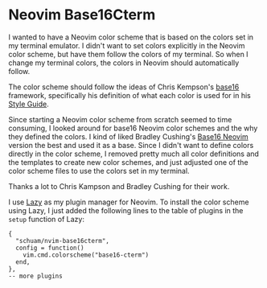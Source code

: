 # Neovim Base16Cterm

I wanted to have a Neovim color scheme that is based on the colors set in my
terminal emulator. I didn't want to set colors explicitly in the Neovim
color scheme, but have them follow the colors of my terminal. So when I change
my terminal colors, the colors in Neovim should automatically follow.

The color scheme should follow the ideas of Chris Kempson's
[base16](https://github.com/chriskempson/base16) framework, specifically his
definition of what each color is used for in his [Style
Guide](https://github.com/chriskempson/base16/blob/main/styling.md).

Since starting a Neovim color scheme from scratch seemed to time consuming, I
looked around for base16 Neovim color schemes and the why they defined the
colors. I kind of liked Bradley Cushing's [Base16
Neovim](https://github.com/bradcush/nvim-base16) version the best and used it
as a base. Since I didn't want to define colors directly in the color scheme, I
removed pretty much all color definitions and the templates to create new color
schemes, and just adjusted one of the color scheme files to use the colors set
in my terminal.

Thanks a lot to Chris Kampson and Bradley Cushing for their work.

I use [Lazy](https://github.com/folke/lazy.nvim) as my plugin manager for
Neovim. To install the color scheme using Lazy, I just added the following
lines to the table of plugins in the `setup` function of Lazy:

```
{
  "schuam/nvim-base16cterm",
  config = function()
    vim.cmd.colorscheme("base16-cterm")
  end,
},
-- more plugins
```


